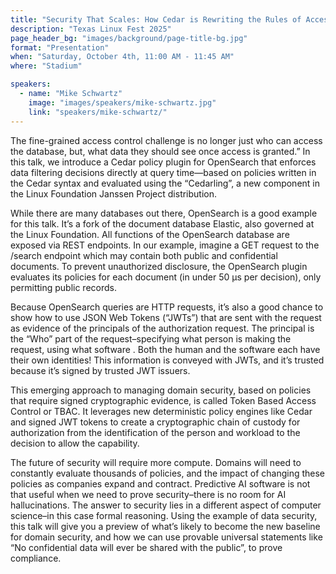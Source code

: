 ```yaml
---
title: "Security That Scales: How Cedar is Rewriting the Rules of Access"
description: "Texas Linux Fest 2025"
page_header_bg: "images/background/page-title-bg.jpg"
format: "Presentation"
when: "Saturday, October 4th, 11:00 AM - 11:45 AM"
where: "Stadium"

speakers:
  - name: "Mike Schwartz"
    image: "images/speakers/mike-schwartz.jpg"
    link: "speakers/mike-schwartz/"
---
```


The fine-grained access control challenge is no longer just who can access the 
database, but, what data they should see once access is granted.” In this talk, 
we introduce a Cedar policy plugin for OpenSearch that enforces data filtering 
decisions directly at query time—based on policies written in the Cedar syntax 
and evaluated using the “Cedarling”, a new component in the Linux Foundation 
Janssen Project distribution.

While there are many databases out there, OpenSearch is a good example for this 
talk. It’s a fork of the document database Elastic, also governed at the Linux 
Foundation. All functions of the OpenSearch database are exposed via REST 
endpoints. In our example, imagine a GET request to the /search endpoint which 
may contain both public and confidential documents. To prevent unauthorized 
disclosure, the OpenSearch plugin evaluates its policies for each document (in 
under 50 µs per decision), only permitting public records.

Because OpenSearch queries are HTTP requests, it’s also a good chance to show 
how to use JSON Web Tokens (“JWTs”) that are sent with the request as evidence 
of the principals of the authorization request. The principal is the “Who” part 
of the request–specifying what person is making the request, using what software
. Both the human and the software each have their own identities! This 
information is conveyed with JWTs, and it’s trusted because it’s signed by 
trusted JWT issuers.

This emerging approach to managing domain security, based on policies that 
require signed cryptographic evidence, is called Token Based Access Control or 
TBAC. It leverages new deterministic policy engines like Cedar and signed JWT 
tokens to create a cryptographic chain of custody for authorization from the 
identification of the person and workload to the decision to allow the 
capability.

The future of security will require more compute. Domains will need to 
constantly evaluate thousands of policies, and the impact of changing these 
policies as companies expand and contract. Predictive AI software is not that 
useful when we need to prove security–there is no room for AI hallucinations. 
The answer to security lies in a different aspect of computer science–in this 
case formal reasoning. Using the example of data security, this talk will give 
you a preview of what’s likely to become the new baseline for domain security, 
and how we can use provable universal statements like “No confidential data 
will ever be shared with the public”, to prove compliance.
